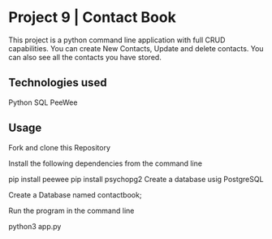 # Project 9 | Contact Book

This project is a python command line application with full CRUD capabilities.  You can create New Contacts, 
Update and delete contacts. You can also see all the contacts you have stored.

## Technologies used

Python
SQL
PeeWee

## Usage

Fork and clone this Repository

Install the following dependencies from the command line

pip install peewee
pip install psychopg2
Create a database usig PostgreSQL

Create a Database named contactbook;

Run the program in the command line

python3 app.py


